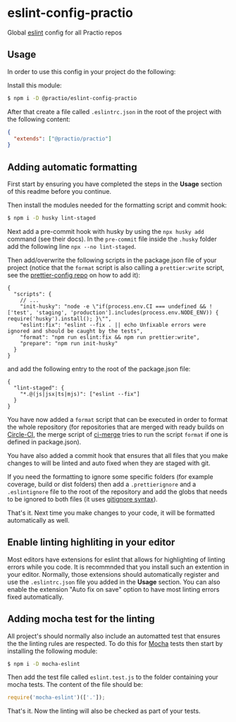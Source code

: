 # eslint-config-practio

Global [eslint](https://eslint.org/) config for all Practio repos

## Usage

In order to use this config in your project do the following:

Install this module:

```bash
$ npm i -D @practio/eslint-config-practio
```

After that create a file called `.eslintrc.json` in the root of the project with the following content:

```json
{
  "extends": ["@practio/practio"]
}
```

## Adding automatic formatting

First start by ensuring you have completed the steps in the **Usage** section of this readme before you continue.

Then install the modules needed for the formatting script and commit hook:

```bash
$ npm i -D husky lint-staged
```

Next add a pre-commit hook with husky by using the `npx husky add` command (see their docs). In the `pre-commit` file inside the `.husky` folder add the following line `npx --no lint-staged`.

Then add/overwrite the following scripts in the package.json file of your project (notice that the `format` script is also calling a `prettier:write` script, see the [prettier-config repo](https://github.com/practio/prettier-config) on how to add it):

```jsonc
{
  "scripts": {
    // ...
    "init-husky": "node -e \"if(process.env.CI === undefined && !['test', 'staging', 'production'].includes(process.env.NODE_ENV)) { require('husky').install(); }\"",
    "eslint:fix": "eslint --fix . || echo Unfixable errors were ignored and should be caught by the tests",
    "format": "npm run eslint:fix && npm run prettier:write",
    "prepare": "npm run init-husky"
  }
}
```

and add the following entry to the root of the package.json file:

```jsonc
{
  "lint-staged": {
    "*.@(js|jsx|ts|mjs)": ["eslint --fix"]
  }
}
```

You have now added a `format` script that can be executed in order to format the whole repository (for repositories that are merged with ready builds on [Circle-CI](https://app.circleci.com/projects/project-dashboard/github/practio/), the merge script of [ci-merge](https://github.com/practio/ci-merge) tries to run the script `format` if one is defined in package.json).

You have also added a commit hook that ensures that all files that you make changes to will be linted and auto fixed when they are staged with git.

If you need the formatting to ignore some specific folders (for example coverage, build or dist folders) then add a `.prettierignore` and a `.eslintignore` file to the root of the repository and add the globs that needs to be ignored to both files (it uses [gitignore syntax](https://git-scm.com/docs/gitignore#_pattern_format)).

That's it. Next time you make changes to your code, it will be formatted automatically as well.

## Enable linting highliting in your editor

Most editors have extensions for eslint that allows for highlighting of linting errors while you code. It is recommnded that you install such an extention in your editor. Normally, those extensions should automatically register and use the `.eslintrc.json` file you added in the **Usage** section. You can also enable the extension "Auto fix on save" option to have most linting errors fixed automatically.

## Adding mocha test for the linting

All project's should normally also include an automatted test that ensures the the linting rules are respected. To do this for [Mocha](https://mochajs.org/) tests then start by installing the following module:

```bash
$ npm i -D mocha-eslint
```

Then add the test file called `eslint.test.js` to the folder containing your mocha tests. The content of the file should be:

```javascript
require('mocha-eslint')(['.']);
```

That's it. Now the linting will also be checked as part of your tests.
